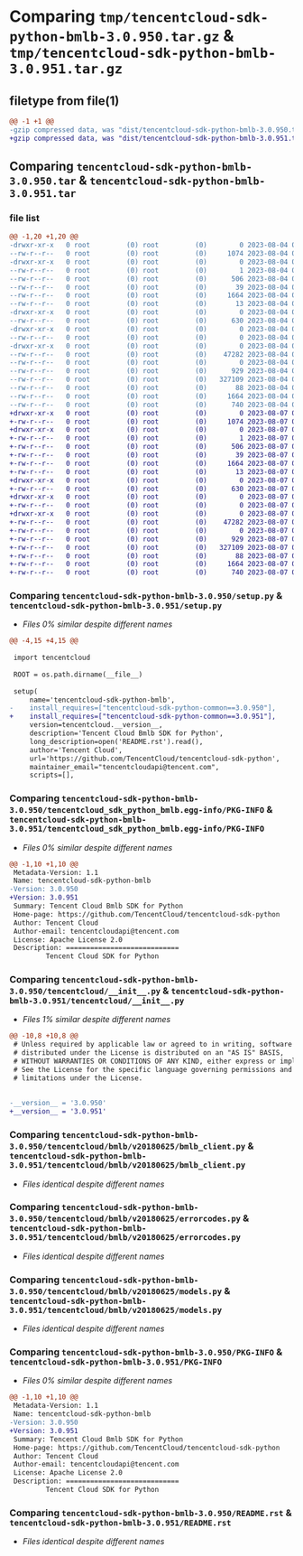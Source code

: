 # Comparing `tmp/tencentcloud-sdk-python-bmlb-3.0.950.tar.gz` & `tmp/tencentcloud-sdk-python-bmlb-3.0.951.tar.gz`

## filetype from file(1)

```diff
@@ -1 +1 @@
-gzip compressed data, was "dist/tencentcloud-sdk-python-bmlb-3.0.950.tar", last modified: Fri Aug  4 00:20:28 2023, max compression
+gzip compressed data, was "dist/tencentcloud-sdk-python-bmlb-3.0.951.tar", last modified: Mon Aug  7 00:20:09 2023, max compression
```

## Comparing `tencentcloud-sdk-python-bmlb-3.0.950.tar` & `tencentcloud-sdk-python-bmlb-3.0.951.tar`

### file list

```diff
@@ -1,20 +1,20 @@
-drwxr-xr-x   0 root         (0) root         (0)        0 2023-08-04 00:20:28.000000 tencentcloud-sdk-python-bmlb-3.0.950/
--rw-r--r--   0 root         (0) root         (0)     1074 2023-08-04 00:20:28.000000 tencentcloud-sdk-python-bmlb-3.0.950/setup.py
-drwxr-xr-x   0 root         (0) root         (0)        0 2023-08-04 00:20:28.000000 tencentcloud-sdk-python-bmlb-3.0.950/tencentcloud_sdk_python_bmlb.egg-info/
--rw-r--r--   0 root         (0) root         (0)        1 2023-08-04 00:20:28.000000 tencentcloud-sdk-python-bmlb-3.0.950/tencentcloud_sdk_python_bmlb.egg-info/dependency_links.txt
--rw-r--r--   0 root         (0) root         (0)      506 2023-08-04 00:20:28.000000 tencentcloud-sdk-python-bmlb-3.0.950/tencentcloud_sdk_python_bmlb.egg-info/SOURCES.txt
--rw-r--r--   0 root         (0) root         (0)       39 2023-08-04 00:20:28.000000 tencentcloud-sdk-python-bmlb-3.0.950/tencentcloud_sdk_python_bmlb.egg-info/requires.txt
--rw-r--r--   0 root         (0) root         (0)     1664 2023-08-04 00:20:28.000000 tencentcloud-sdk-python-bmlb-3.0.950/tencentcloud_sdk_python_bmlb.egg-info/PKG-INFO
--rw-r--r--   0 root         (0) root         (0)       13 2023-08-04 00:20:28.000000 tencentcloud-sdk-python-bmlb-3.0.950/tencentcloud_sdk_python_bmlb.egg-info/top_level.txt
-drwxr-xr-x   0 root         (0) root         (0)        0 2023-08-04 00:20:28.000000 tencentcloud-sdk-python-bmlb-3.0.950/tencentcloud/
--rw-r--r--   0 root         (0) root         (0)      630 2023-08-04 00:20:28.000000 tencentcloud-sdk-python-bmlb-3.0.950/tencentcloud/__init__.py
-drwxr-xr-x   0 root         (0) root         (0)        0 2023-08-04 00:20:28.000000 tencentcloud-sdk-python-bmlb-3.0.950/tencentcloud/bmlb/
--rw-r--r--   0 root         (0) root         (0)        0 2023-08-04 00:20:28.000000 tencentcloud-sdk-python-bmlb-3.0.950/tencentcloud/bmlb/__init__.py
-drwxr-xr-x   0 root         (0) root         (0)        0 2023-08-04 00:20:28.000000 tencentcloud-sdk-python-bmlb-3.0.950/tencentcloud/bmlb/v20180625/
--rw-r--r--   0 root         (0) root         (0)    47282 2023-08-04 00:20:28.000000 tencentcloud-sdk-python-bmlb-3.0.950/tencentcloud/bmlb/v20180625/bmlb_client.py
--rw-r--r--   0 root         (0) root         (0)        0 2023-08-04 00:20:28.000000 tencentcloud-sdk-python-bmlb-3.0.950/tencentcloud/bmlb/v20180625/__init__.py
--rw-r--r--   0 root         (0) root         (0)      929 2023-08-04 00:20:28.000000 tencentcloud-sdk-python-bmlb-3.0.950/tencentcloud/bmlb/v20180625/errorcodes.py
--rw-r--r--   0 root         (0) root         (0)   327109 2023-08-04 00:20:28.000000 tencentcloud-sdk-python-bmlb-3.0.950/tencentcloud/bmlb/v20180625/models.py
--rw-r--r--   0 root         (0) root         (0)       88 2023-08-04 00:20:28.000000 tencentcloud-sdk-python-bmlb-3.0.950/setup.cfg
--rw-r--r--   0 root         (0) root         (0)     1664 2023-08-04 00:20:28.000000 tencentcloud-sdk-python-bmlb-3.0.950/PKG-INFO
--rw-r--r--   0 root         (0) root         (0)      740 2023-08-04 00:20:28.000000 tencentcloud-sdk-python-bmlb-3.0.950/README.rst
+drwxr-xr-x   0 root         (0) root         (0)        0 2023-08-07 00:20:09.000000 tencentcloud-sdk-python-bmlb-3.0.951/
+-rw-r--r--   0 root         (0) root         (0)     1074 2023-08-07 00:20:09.000000 tencentcloud-sdk-python-bmlb-3.0.951/setup.py
+drwxr-xr-x   0 root         (0) root         (0)        0 2023-08-07 00:20:09.000000 tencentcloud-sdk-python-bmlb-3.0.951/tencentcloud_sdk_python_bmlb.egg-info/
+-rw-r--r--   0 root         (0) root         (0)        1 2023-08-07 00:20:09.000000 tencentcloud-sdk-python-bmlb-3.0.951/tencentcloud_sdk_python_bmlb.egg-info/dependency_links.txt
+-rw-r--r--   0 root         (0) root         (0)      506 2023-08-07 00:20:09.000000 tencentcloud-sdk-python-bmlb-3.0.951/tencentcloud_sdk_python_bmlb.egg-info/SOURCES.txt
+-rw-r--r--   0 root         (0) root         (0)       39 2023-08-07 00:20:09.000000 tencentcloud-sdk-python-bmlb-3.0.951/tencentcloud_sdk_python_bmlb.egg-info/requires.txt
+-rw-r--r--   0 root         (0) root         (0)     1664 2023-08-07 00:20:09.000000 tencentcloud-sdk-python-bmlb-3.0.951/tencentcloud_sdk_python_bmlb.egg-info/PKG-INFO
+-rw-r--r--   0 root         (0) root         (0)       13 2023-08-07 00:20:09.000000 tencentcloud-sdk-python-bmlb-3.0.951/tencentcloud_sdk_python_bmlb.egg-info/top_level.txt
+drwxr-xr-x   0 root         (0) root         (0)        0 2023-08-07 00:20:09.000000 tencentcloud-sdk-python-bmlb-3.0.951/tencentcloud/
+-rw-r--r--   0 root         (0) root         (0)      630 2023-08-07 00:20:09.000000 tencentcloud-sdk-python-bmlb-3.0.951/tencentcloud/__init__.py
+drwxr-xr-x   0 root         (0) root         (0)        0 2023-08-07 00:20:09.000000 tencentcloud-sdk-python-bmlb-3.0.951/tencentcloud/bmlb/
+-rw-r--r--   0 root         (0) root         (0)        0 2023-08-07 00:20:09.000000 tencentcloud-sdk-python-bmlb-3.0.951/tencentcloud/bmlb/__init__.py
+drwxr-xr-x   0 root         (0) root         (0)        0 2023-08-07 00:20:09.000000 tencentcloud-sdk-python-bmlb-3.0.951/tencentcloud/bmlb/v20180625/
+-rw-r--r--   0 root         (0) root         (0)    47282 2023-08-07 00:20:09.000000 tencentcloud-sdk-python-bmlb-3.0.951/tencentcloud/bmlb/v20180625/bmlb_client.py
+-rw-r--r--   0 root         (0) root         (0)        0 2023-08-07 00:20:09.000000 tencentcloud-sdk-python-bmlb-3.0.951/tencentcloud/bmlb/v20180625/__init__.py
+-rw-r--r--   0 root         (0) root         (0)      929 2023-08-07 00:20:09.000000 tencentcloud-sdk-python-bmlb-3.0.951/tencentcloud/bmlb/v20180625/errorcodes.py
+-rw-r--r--   0 root         (0) root         (0)   327109 2023-08-07 00:20:09.000000 tencentcloud-sdk-python-bmlb-3.0.951/tencentcloud/bmlb/v20180625/models.py
+-rw-r--r--   0 root         (0) root         (0)       88 2023-08-07 00:20:09.000000 tencentcloud-sdk-python-bmlb-3.0.951/setup.cfg
+-rw-r--r--   0 root         (0) root         (0)     1664 2023-08-07 00:20:09.000000 tencentcloud-sdk-python-bmlb-3.0.951/PKG-INFO
+-rw-r--r--   0 root         (0) root         (0)      740 2023-08-07 00:20:09.000000 tencentcloud-sdk-python-bmlb-3.0.951/README.rst
```

### Comparing `tencentcloud-sdk-python-bmlb-3.0.950/setup.py` & `tencentcloud-sdk-python-bmlb-3.0.951/setup.py`

 * *Files 0% similar despite different names*

```diff
@@ -4,15 +4,15 @@
 
 import tencentcloud
 
 ROOT = os.path.dirname(__file__)
 
 setup(
     name='tencentcloud-sdk-python-bmlb',
-    install_requires=["tencentcloud-sdk-python-common==3.0.950"],
+    install_requires=["tencentcloud-sdk-python-common==3.0.951"],
     version=tencentcloud.__version__,
     description='Tencent Cloud Bmlb SDK for Python',
     long_description=open('README.rst').read(),
     author='Tencent Cloud',
     url='https://github.com/TencentCloud/tencentcloud-sdk-python',
     maintainer_email="tencentcloudapi@tencent.com",
     scripts=[],
```

### Comparing `tencentcloud-sdk-python-bmlb-3.0.950/tencentcloud_sdk_python_bmlb.egg-info/PKG-INFO` & `tencentcloud-sdk-python-bmlb-3.0.951/tencentcloud_sdk_python_bmlb.egg-info/PKG-INFO`

 * *Files 0% similar despite different names*

```diff
@@ -1,10 +1,10 @@
 Metadata-Version: 1.1
 Name: tencentcloud-sdk-python-bmlb
-Version: 3.0.950
+Version: 3.0.951
 Summary: Tencent Cloud Bmlb SDK for Python
 Home-page: https://github.com/TencentCloud/tencentcloud-sdk-python
 Author: Tencent Cloud
 Author-email: tencentcloudapi@tencent.com
 License: Apache License 2.0
 Description: ============================
         Tencent Cloud SDK for Python
```

### Comparing `tencentcloud-sdk-python-bmlb-3.0.950/tencentcloud/__init__.py` & `tencentcloud-sdk-python-bmlb-3.0.951/tencentcloud/__init__.py`

 * *Files 1% similar despite different names*

```diff
@@ -10,8 +10,8 @@
 # Unless required by applicable law or agreed to in writing, software
 # distributed under the License is distributed on an "AS IS" BASIS,
 # WITHOUT WARRANTIES OR CONDITIONS OF ANY KIND, either express or implied.
 # See the License for the specific language governing permissions and
 # limitations under the License.
 
 
-__version__ = '3.0.950'
+__version__ = '3.0.951'
```

### Comparing `tencentcloud-sdk-python-bmlb-3.0.950/tencentcloud/bmlb/v20180625/bmlb_client.py` & `tencentcloud-sdk-python-bmlb-3.0.951/tencentcloud/bmlb/v20180625/bmlb_client.py`

 * *Files identical despite different names*

### Comparing `tencentcloud-sdk-python-bmlb-3.0.950/tencentcloud/bmlb/v20180625/errorcodes.py` & `tencentcloud-sdk-python-bmlb-3.0.951/tencentcloud/bmlb/v20180625/errorcodes.py`

 * *Files identical despite different names*

### Comparing `tencentcloud-sdk-python-bmlb-3.0.950/tencentcloud/bmlb/v20180625/models.py` & `tencentcloud-sdk-python-bmlb-3.0.951/tencentcloud/bmlb/v20180625/models.py`

 * *Files identical despite different names*

### Comparing `tencentcloud-sdk-python-bmlb-3.0.950/PKG-INFO` & `tencentcloud-sdk-python-bmlb-3.0.951/PKG-INFO`

 * *Files 0% similar despite different names*

```diff
@@ -1,10 +1,10 @@
 Metadata-Version: 1.1
 Name: tencentcloud-sdk-python-bmlb
-Version: 3.0.950
+Version: 3.0.951
 Summary: Tencent Cloud Bmlb SDK for Python
 Home-page: https://github.com/TencentCloud/tencentcloud-sdk-python
 Author: Tencent Cloud
 Author-email: tencentcloudapi@tencent.com
 License: Apache License 2.0
 Description: ============================
         Tencent Cloud SDK for Python
```

### Comparing `tencentcloud-sdk-python-bmlb-3.0.950/README.rst` & `tencentcloud-sdk-python-bmlb-3.0.951/README.rst`

 * *Files identical despite different names*

